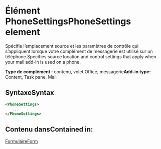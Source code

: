 # <a name="phonesettings-element"></a><span data-ttu-id="0105d-101">Élément PhoneSettings</span><span class="sxs-lookup"><span data-stu-id="0105d-101">PhoneSettings element</span></span>

<span data-ttu-id="0105d-102">Spécifie l’emplacement source et les paramètres de contrôle qui s’appliquent lorsque votre complément de messagerie est utilisé sur un téléphone.</span><span class="sxs-lookup"><span data-stu-id="0105d-102">Specifies source location and control settings that apply when your mail add-in is used on a phone.</span></span>

<span data-ttu-id="0105d-103">**Type de complément :** contenu, volet Office, messagerie</span><span class="sxs-lookup"><span data-stu-id="0105d-103">**Add-in type:** Content, Task pane, Mail</span></span>

## <a name="syntax"></a><span data-ttu-id="0105d-104">Syntaxe</span><span class="sxs-lookup"><span data-stu-id="0105d-104">Syntax</span></span>

```XML
<PhoneSettings>
   ...
</PhoneSettings>
```

## <a name="contained-in"></a><span data-ttu-id="0105d-105">Contenu dans</span><span class="sxs-lookup"><span data-stu-id="0105d-105">Contained in:</span></span>

[<span data-ttu-id="0105d-106">Formulaire</span><span class="sxs-lookup"><span data-stu-id="0105d-106">Form</span></span>](form.md)

